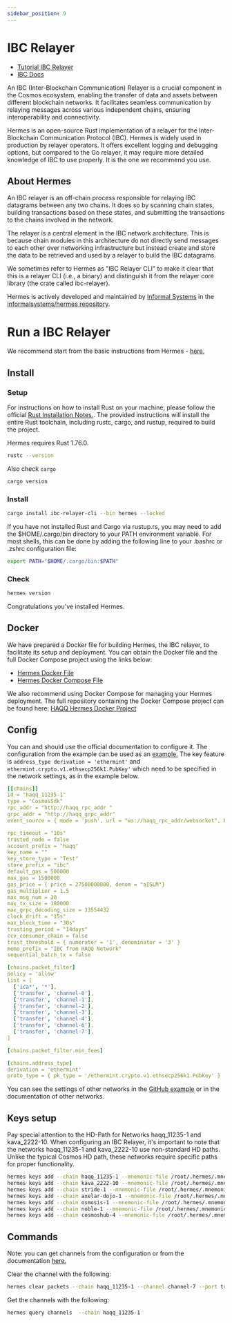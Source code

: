 ```yaml
---
sidebar_position: 9
---
```


# IBC Relayer

- [Tutorial IBC Relayer](https://tutorials.cosmos.network/academy/2-cosmos-concepts/13-relayer-intro.html)
- [IBC Docs](https://ibc.cosmos.network/main/)

An IBC (Inter-Blockchain Communication) Relayer is a crucial component in the Cosmos ecosystem, enabling the transfer of data and assets between different blockchain networks. It facilitates seamless communication by relaying messages across various independent chains, ensuring interoperability and connectivity.

Hermes is an open-source Rust implementation of a relayer for the Inter-Blockchain Communication Protocol (IBC). Hermes is widely used in production by relayer operators. It offers excellent logging and debugging options, but compared to the Go relayer, it may require more detailed knowledge of IBC to use properly. It is the one we recommend you use.


## About Hermes

An IBC relayer is an off-chain process responsible for relaying IBC datagrams between any two chains. It does so by scanning chain states, building transactions based on these states, and submitting the transactions to the chains involved in the network.

The relayer is a central element in the IBC network architecture. This is because chain modules in this architecture do not directly send messages to each other over networking infrastructure but instead create and store the data to be retrieved and used by a relayer to build the IBC datagrams.

We sometimes refer to Hermes as "IBC Relayer CLI" to make it clear that this is a relayer CLI (i.e., a binary) and distinguish it from the relayer core library (the crate called ibc-relayer).

Hermes is actively developed and maintained by [Informal Systems](https://informal.systems) in the [informalsystems/hermes repository](https://github.com/informalsystems/hermes).

# Run a IBC Relayer

We recommend start from the basic instructions from Hermes - [here.](https://hermes.informal.systems)

## Install

### Setup

For instructions on how to install Rust on your machine, please follow the official [Rust Installation Notes.](https://www.rust-lang.org/tools/install). The provided instructions will install the entire Rust toolchain, including rustc, cargo, and rustup, required to build the project.

Hermes requires Rust 1.76.0.
```bash
rustc --version
```

Also check `cargo` 
```bash
cargo version
```

### Install 
```bash
cargo install ibc-relayer-cli --bin hermes --locked
```

If you have not installed Rust and Cargo via rustup.rs, you may need to add the $HOME/.cargo/bin directory to your PATH environment variable. For most shells, this can be done by adding the following line to your .bashrc or .zshrc configuration file:
```bash
export PATH="$HOME/.cargo/bin:$PATH"
```
### Check
```bash
hermes version
```
Congratulations you've installed Hermes. 

## Docker 

We have prepared a Docker file for building Hermes, the IBC relayer, to facilitate its setup and deployment. You can obtain the Docker file and the full Docker Compose project using the links below:
* [Hermes Docker File](https://raw.githubusercontent.com/haqq-network/hermes-docker/master/hermes.Dockerfile)
* [Hermes Docker Compose File](https://raw.githubusercontent.com/haqq-network/hermes-docker/master/docker-compose.yml)

We also recommend using Docker Compose for managing your Hermes deployment. The full repository containing the Docker Compose project can be found here: [HAQQ Hermes Docker Project](https://github.com/haqq-network/hermes-docker)

## Config
You can and should use the official documentation to configure it. The configuration from the example can be used as an [example.](https://raw.githubusercontent.com/haqq-network/hermes-docker/master/config.yaml) 
The key feature is `address_type derivation = 'ethermint'` and `ethermint.crypto.v1.ethsecp256k1.PubKey'` which need to be specified in the network settings, as in the example below. 

```yaml
[[chains]]
id = "haqq_11235-1"
type = "CosmosSdk"
rpc_addr = "http://haqq_rpc_addr "
grpc_addr = "http://haqq_grpc_addr"
event_source = { mode = 'push', url = "ws://haqq_rpc_addr/websocket", batch_delay = '3000ms'}

rpc_timeout = "10s"
trusted_node = false
account_prefix = "haqq"
key_name = ""
key_store_type = "Test"
store_prefix = "ibc"
default_gas = 500000
max_gas = 1500000
gas_price = { price = 27500000000, denom = "aISLM"}
gas_multiplier = 1.5
max_msg_num = 30
max_tx_size = 180000
max_grpc_decoding_size = 33554432
clock_drift = "15s"
max_block_time = "30s"
trusting_period = "14days"
ccv_consumer_chain = false
trust_threshold = { numerator = '1', denominator = '3' }
memo_prefix = "IBC from HAQQ Network"
sequential_batch_tx = false

[chains.packet_filter]
policy = 'allow'
list = [
  ['ica*', '*'],
  ['transfer', 'channel-0'],
  ['transfer', 'channel-1'],
  ['transfer', 'channel-2'],
  ['transfer', 'channel-3'],
  ['transfer', 'channel-4'],
  ['transfer', 'channel-6'],
  ['transfer', 'channel-7'],
]

[chains.packet_filter.min_fees]

[chains.address_type]
derivation = 'ethermint'
proto_type = { pk_type = '/ethermint.crypto.v1.ethsecp256k1.PubKey' }
```

 You can see the settings of other networks in the [GitHub example](https://raw.githubusercontent.com/haqq-network/hermes-docker/master/config.yaml) or in the documentation of other networks. 

## Keys setup

Pay special attention to the HD-Path for Networks haqq_11235-1 and kava_2222-10. When configuring an IBC Relayer, it's important to note that the networks haqq_11235-1 and kava_2222-10 use non-standard HD paths. Unlike the typical Cosmos HD path, these networks require specific paths for proper functionality.

```bash
hermes keys add --chain haqq_11235-1 --mnemonic-file /root/.hermes/.mnemonic --hd-path "m/44'/60'/0'/0/0"
hermes keys add --chain kava_2222-10 --mnemonic-file /root/.hermes/.mnemonic --hd-path "m/44'/459'/0'/0/0"
hermes keys add --chain stride-1 --mnemonic-file /root/.hermes/.mnemonic 
hermes keys add --chain axelar-dojo-1 --mnemonic-file /root/.hermes/.mnemonic 
hermes keys add --chain osmosis-1 --mnemonic-file /root/.hermes/.mnemonic 
hermes keys add --chain noble-1 --mnemonic-file /root/.hermes/.mnemonic 
hermes keys add --chain cosmoshub-4 --mnemonic-file /root/.hermes/.mnemonic
```

## Commands 

Note: you can get channels from the configuration or from the documentation [here.](../../develop/ibc/) 


Clear the channel with the following:

```bash
hermes clear packets --chain haqq_11235-1 --channel channel-7 --port transfer
```

Get the channels with the following:
```bash
hermes query channels  --chain haqq_11235-1
```